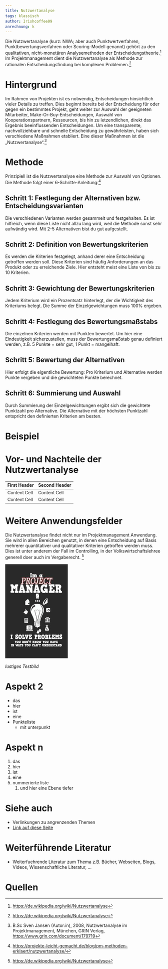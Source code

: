 ```yaml
---
title: Nutzwertanalyse
tags: klassisch
author: Irishcoffee09
anrechnung: k
---
```


Die Nutzwertanalyse (kurz: NWA; aber auch Punktwertverfahren, Punktbewertungsverfahren oder Scoring-Modell genannt) gehört zu den qualitativen, nicht-monetären Analysemethoden der Entscheidungstheorie.[^1] Im Projektmanagement dient die Nutzwertanalyse als Methode zur rationalen Entscheidungsfindung bei komplexen Problemen.[^1] 


# Hintergrund

Im Rahmen von Projekten ist es notwendig, Entscheidungen hinsichtlich vieler Details zu treffen. Dies beginnt bereits bei der Entscheidung für oder gegen ein bestimmtes Projekt, geht weiter zur Auswahl der geeigneten Mitarbeiter, Make-Or-Buy-Entscheidungen, Auswahl von Kooperationspartnern, Ressourcen, bis hin zu letzendlichen, direkt das Ergebnis beeinflussenden Entscheidungen. Um eine transparente, nachvollziehbare und schnelle Entscheidung zu gewährleisten, haben sich verschiedene Maßnahmen etabliert. 
Eine dieser Maßnahmen ist die „Nutzwertanalyse“.[^2]

# Methode

Prinzipiell ist die Nutzwertanalyse eine Methode zur Auswahl von Optionen. Die Methode folgt einer 6-Schritte-Anleitung:[^3]

## Schritt 1: Festlegung der Alternativen bzw. Entscheidungsvarianten
Die verschiedenen Varianten werden gesammelt und festgehalten. Es ist hilfreich, wenn diese Liste nicht allzu lang wird, weil die Methode sonst sehr aufwändig wird. Mit 2-5 Alternativen bist du gut aufgestellt.

## Schritt 2: Definition von Bewertungskriterien
Es werden die Kriterien festgelegt, anhand derer eine Entscheidung getroffen werden soll. Diese Kriterien sind häufig Anforderungen an das Produkt oder zu erreichende Ziele. Hier entsteht meist eine Liste von bis zu 10 Kriterien.

## Schritt 3: Gewichtung der Bewertungskriterien
Jedem Kriterium wird ein Prozentsatz hinterlegt, der die Wichtigkeit des Kriteriums belegt. Die Summe der Einzelgewichtungen muss 100% ergeben.

## Schritt 4: Festlegung des Bewertungsmaßstabs
Die einzelnen Kriterien werden mit Punkten bewertet. Um hier eine Eindeutigkeit sicherzustellen, muss der Bewertungsmaßstab genau definiert werden, z.B. 5 Punkte = sehr gut, 1 Punkt = mangelhaft.

## Schritt 5: Bewertung der Alternativen
Hier erfolgt die eigentliche Bewertung: Pro Kriterium und Alternative werden Punkte vergeben und die gewichteten Punkte berechnet.

## Schritt 6: Summierung und Auswahl
Durch Summierung der Einzelgewichtungen ergibt sich die gewichtete Punktzahl pro Alternative. Die Alternative mit der höchsten Punktzahl entspricht den definierten Kriterien am besten.


# Beispiel


# Vor- und Nachteile der Nutzwertanalyse


| First Header  | Second Header |
| ------------- | ------------- |
| Content Cell  | Content Cell  |
| Content Cell  | Content Cell  |

# Weitere Anwendungsfelder

Die Nutzwertanalyse findet nicht nur im Projektmanagement Anwendung. Sie wird in allen Bereichen genutzt, in denen eine Entscheidung auf Basis mehrerer quantitativer und qualitativer Kriterien getroffen werden muss. Dies ist unter anderem der Fall im Controlling, in der Volkswirtschaftslehree generell doer auch im Vergaberecht. [^1] 





![Beispielabbildung](Nutzwertanalyse/test-file.jpg)

*lustiges Testbild*

# Aspekt 2

* das
* hier 
* ist
* eine 
* Punkteliste
  - mit unterpunkt


# Aspekt n

1. das
2. hier 
4. ist 
4. eine
7. nummerierte liste
   1. und hier eine Ebene tiefer


# Siehe auch

* Verlinkungen zu angrenzenden Themen
* [Link auf diese Seite](Nutzwertanalyse.md)

# Weiterführende Literatur

* Weiterfuehrende Literatur zum Thema z.B. Bücher, Webseiten, Blogs, Videos, Wissenschaftliche Literatur, ...

# Quellen

[^1]: https://de.wikipedia.org/wiki/Nutzwertanalyse 
[^2]: B.Sc Sven Jansen (Autor:in), 2008, Nutzwertanalyse im Projektmanagement, München, GRIN Verlag, https://www.grin.com/document/179719
[^3]: https://projekte-leicht-gemacht.de/blog/pm-methoden-erklaert/nutzwertanalyse/



